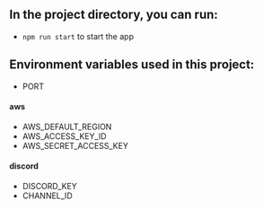 ## In the project directory, you can run:
- `npm run start` to start the app

## Environment variables used in this project:

- PORT

#### aws
- AWS_DEFAULT_REGION
- AWS_ACCESS_KEY_ID
- AWS_SECRET_ACCESS_KEY

#### discord
- DISCORD_KEY
- CHANNEL_ID